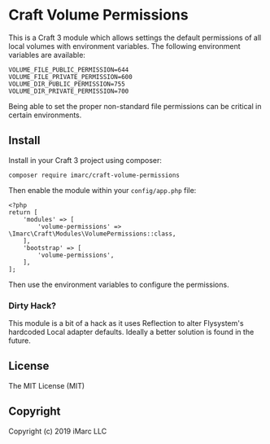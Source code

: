 # Craft Volume Permissions

This is a Craft 3 module which allows settings the default permissions 
of all local volumes with environment variables. The following environment
variables are available:

    VOLUME_FILE_PUBLIC_PERMISSION=644
    VOLUME_FILE_PRIVATE_PERMISSION=600
    VOLUME_DIR_PUBLIC_PERMISSION=755
    VOLUME_DIR_PRIVATE_PERMISSION=700

Being able to set the proper non-standard file permissions can be critical in certain environments.

## Install

Install in your Craft 3 project using composer:

    composer require imarc/craft-volume-permissions

Then enable the module within your `config/app.php` file:

    <?php
    return [
        'modules' => [
            'volume-permissions' => \Imarc\Craft\Modules\VolumePermissions::class,
        ],
        'bootstrap' => [
            'volume-permissions',
        ],
    ];

Then use the environment variables to configure the permissions.

### Dirty Hack?

This module is a bit of a hack as it uses Reflection to alter Flysystem's
hardcoded Local adapter defaults. Ideally a better solution is found in the future.

## License

The MIT License (MIT)

## Copyright 

Copyright (c) 2019 iMarc LLC

